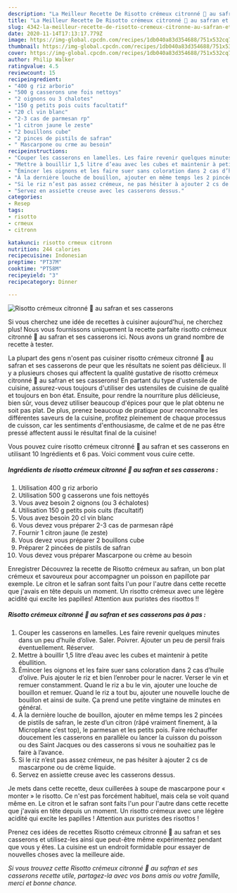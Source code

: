 ```yaml
---
description: "La Meilleur Recette De Risotto crémeux citronné 🍋 au safran et ses casserons"
title: "La Meilleur Recette De Risotto crémeux citronné 🍋 au safran et ses casserons"
slug: 4342-la-meilleur-recette-de-risotto-cremeux-citronne-au-safran-et-ses-casserons
date: 2020-11-14T17:13:17.779Z
image: https://img-global.cpcdn.com/recipes/1db040a83d354688/751x532cq70/risotto-cremeux-citronne-🍋-au-safran-et-ses-casserons-photo-principale-de-la-recette.jpg
thumbnail: https://img-global.cpcdn.com/recipes/1db040a83d354688/751x532cq70/risotto-cremeux-citronne-🍋-au-safran-et-ses-casserons-photo-principale-de-la-recette.jpg
cover: https://img-global.cpcdn.com/recipes/1db040a83d354688/751x532cq70/risotto-cremeux-citronne-🍋-au-safran-et-ses-casserons-photo-principale-de-la-recette.jpg
author: Philip Walker
ratingvalue: 4.5
reviewcount: 15
recipeingredient:
- "400 g riz arborio"
- "500 g casserons une fois nettoys"
- "2 oignons ou 3 chalotes"
- "150 g petits pois cuits facultatif"
- "20 cl vin blanc"
- "2-3 cas de parmesan rp"
- "1 citron jaune le zeste"
- "2 bouillons cube"
- "2 pinces de pistils de safran"
- " Mascarpone ou crme au besoin"
recipeinstructions:
- "Couper les casserons en lamelles. Les faire revenir quelques minutes dans un peu d’huile d’olive. Saler. Poivrer. Ajouter un peu de persil frais éventuellement. Réserver."
- "Mettre à bouillir 1,5 litre d’eau avec les cubes et maintenir à petite ébullition."
- "Émincer les oignons et les faire suer sans coloration dans 2 cas d’huile d’olive. Puis ajouter le riz et bien l’enrober pour le nacrer. Verser le vin et remuer constamment. Quand le riz a bu le vin, ajouter une louche de bouillon et remuer. Quand le riz a tout bu, ajouter une nouvelle louche de bouillon et ainsi de suite. Ça prend une petite vingtaine de minutes en général."
- "À la dernière louche de bouillon, ajouter en même temps les 2 pincées de pistils de safran, le zeste d’un citron (râpé vraiment finement, à la Microplane c’est top), le parmesan et les petits pois. Faire réchauffer doucement les casserons en parallèle ou lancer la cuisson du poisson ou des Saint Jacques ou des casserons si vous ne souhaitiez pas le faire à l’avance."
- "Si le riz n’est pas assez crémeux, ne pas hésiter à ajouter 2 cs de mascarpone ou de crème liquide."
- "Servez en assiette creuse avec les casserons dessus."
categories:
- Resep
tags:
- risotto
- crmeux
- citronn

katakunci: risotto crmeux citronn 
nutrition: 244 calories
recipecuisine: Indonesian
preptime: "PT37M"
cooktime: "PT58M"
recipeyield: "3"
recipecategory: Dinner

---
```



![Risotto crémeux citronné 🍋 au safran et ses casserons](https://img-global.cpcdn.com/recipes/1db040a83d354688/751x532cq70/risotto-cremeux-citronne-🍋-au-safran-et-ses-casserons-photo-principale-de-la-recette.jpg)

Si vous cherchez une idée de recettes à cuisiner aujourd'hui, ne cherchez plus! Nous vous fournissons uniquement la recette parfaite risotto crémeux citronné 🍋 au safran et ses casserons ici. Nous avons un grand nombre de recette à tester.

La plupart des gens n'osent pas cuisiner risotto crémeux citronné 🍋 au safran et ses casserons de peur que les résultats ne soient pas délicieux. Il y a plusieurs choses qui affectent la qualité gustative de risotto crémeux citronné 🍋 au safran et ses casserons! En partant du type d'ustensile de cuisine, assurez-vous toujours d'utiliser des ustensiles de cuisine de qualité et toujours en bon état. Ensuite, pour rendre la nourriture plus délicieuse, bien sûr, vous devez utiliser beaucoup d'épices pour que le plat obtenu ne soit pas plat. De plus, prenez beaucoup de pratique pour reconnaître les différentes saveurs de la cuisine, profitez pleinement de chaque processus de cuisson, car les sentiments d'enthousiasme, de calme et de ne pas être pressé affectent aussi le résultat final de la cuisine!

<!--inarticleads1-->

Vous pouvez cuire risotto crémeux citronné 🍋 au safran et ses casserons en utilisant 10 Ingrédients et 6 pas. Voici comment vous cuire cette.

##### Ingrédients de risotto crémeux citronné 🍋 au safran et ses casserons :

1. Utilisation 400 g riz arborio
1. Utilisation 500 g casserons une fois nettoyés
1. Vous avez besoin 2 oignons (ou 3 échalotes)
1. Utilisation 150 g petits pois cuits (facultatif)
1. Vous avez besoin 20 cl vin blanc
1. Vous devez vous préparer 2-3 cas de parmesan râpé
1. Fournir 1 citron jaune (le zeste)
1. Vous devez vous préparer 2 bouillons cube
1. Préparer 2 pincées de pistils de safran
1. Vous devez vous préparer  Mascarpone ou crème au besoin


Enregistrer Découvrez la recette de Risotto crémeux au safran, un bon plat crémeux et savoureux pour accompagner un poisson en papillote par exemple. Le citron et le safran sont faits l&#39;un pour l&#39;autre dans cette recette que j&#39;avais en tête depuis un moment. Un risotto crémeux avec une légère acidité qui excite les papilles! Attention aux puristes des risottos !! 

<!--inarticleads2-->

##### Risotto crémeux citronné 🍋 au safran et ses casserons pas à pas :

1. Couper les casserons en lamelles. Les faire revenir quelques minutes dans un peu d’huile d’olive. Saler. Poivrer. Ajouter un peu de persil frais éventuellement. Réserver.
1. Mettre à bouillir 1,5 litre d’eau avec les cubes et maintenir à petite ébullition.
1. Émincer les oignons et les faire suer sans coloration dans 2 cas d’huile d’olive. Puis ajouter le riz et bien l’enrober pour le nacrer. Verser le vin et remuer constamment. Quand le riz a bu le vin, ajouter une louche de bouillon et remuer. Quand le riz a tout bu, ajouter une nouvelle louche de bouillon et ainsi de suite. Ça prend une petite vingtaine de minutes en général.
1. À la dernière louche de bouillon, ajouter en même temps les 2 pincées de pistils de safran, le zeste d’un citron (râpé vraiment finement, à la Microplane c’est top), le parmesan et les petits pois. Faire réchauffer doucement les casserons en parallèle ou lancer la cuisson du poisson ou des Saint Jacques ou des casserons si vous ne souhaitiez pas le faire à l’avance.
1. Si le riz n’est pas assez crémeux, ne pas hésiter à ajouter 2 cs de mascarpone ou de crème liquide.
1. Servez en assiette creuse avec les casserons dessus.


Je mets dans cette recette, deux cuillerées à soupe de mascarpone pour « monter » le risotto. Ce n&#39;est pas forcément habituel, mais cela se voit quand même en. Le citron et le safran sont faits l&#39;un pour l&#39;autre dans cette recette que j&#39;avais en tête depuis un moment. Un risotto crémeux avec une légère acidité qui excite les papilles ! Attention aux puristes des risottos ! 

<!--inarticleads1-->

<p>
Prenez ces idées de recettes Risotto crémeux citronné 🍋 au safran et ses casserons et utilisez-les ainsi que peut-être même expérimentez pendant que vous y êtes. La cuisine est un endroit formidable pour essayer de nouvelles choses avec la meilleure aide.
</p>

<p>
<i>Si vous trouvez cette Risotto crémeux citronné 🍋 au safran et ses casserons recette utile, partagez-la avec vos bons amis ou votre famille, merci et bonne chance.</i>
</p>
